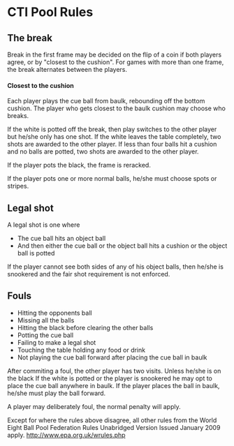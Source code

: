 # CTI Pool Rules

## The break
Break in the first frame may be decided on the flip of a coin if both players agree, or by "closest to the cushion".
For games with more than one frame, the break alternates between the players.

#### Closest to the cushion

Each player plays the cue ball from baulk, rebounding off the bottom cushion. The player who gets closest to the baulk cushion may choose who breaks.

If the white is potted off the break, then play switches to the other player but he/she only has one shot.
If the white leaves the table completely, two shots are awarded to the other player.
If less than four balls hit a cushion and no balls are potted, two shots are awarded to the other player.

If the player pots the black, the frame is reracked.

If the player pots one or more normal balls, he/she must choose spots or stripes.

## Legal shot
A legal shot is one where
 - The cue ball hits an object ball 
 - And then either the cue ball or the object ball hits a cushion or the object ball is potted

If the player cannot see both sides of any of his object balls, then he/she is snookered and the fair shot requirement is not enforced.

## Fouls
 - Hitting the opponents ball
 - Missing all the balls
 - Hitting the black before clearing the other balls
 - Potting the cue ball
 - Failing to make a legal shot
 - Touching the table holding any food or drink
 - Not playing the cue ball forward after placing the cue ball in baulk

After commiting a foul, the other player has two visits.  Unless he/she is on the black
If the white is potted or the player is snookered he may opt to place the cue ball anywhere in baulk.
If the player places the ball in baulk, he/she must play the ball forward.

A player may deliberately foul, the normal penalty will apply.

Except for where the rules above disagree, all other rules from the World Eight Ball Pool Federation Rules Unabridged Version Issued January 2009 apply. http://www.epa.org.uk/wrules.php


